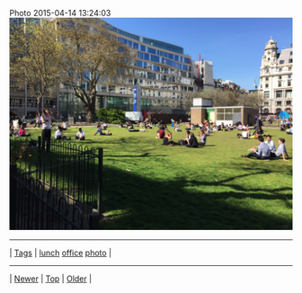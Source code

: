 <!--
title: Photo 2015-04-14 13
date: 2020-06-28T15:00:41.469Z
tags: lunch, office, photo
-->











Photo 2015-04-14 13:24:03
![](116380733192-0.jpg)

<!--BOTTOM-POST-NAVIGATION-->
---

| [Tags](tags.md) | [lunch](tag-lunch.md) [office](tag-office.md) [photo](tag-photo.md) |

---

| [Newer](115863904707.md) | [Top](index.md) | [Older](117185395207.md) |